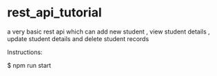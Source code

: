 # rest_api_tutorial
a very basic rest api which can add new student , view student details , update student details and delete student records

Instructions: 

$ npm run start
